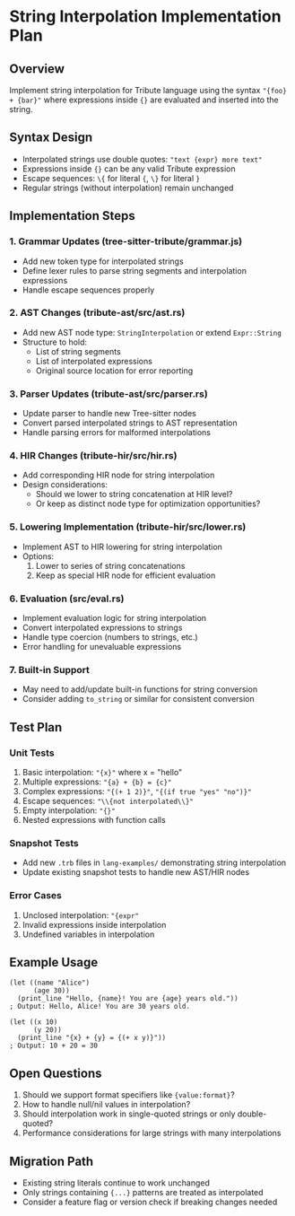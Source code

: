 # String Interpolation Implementation Plan

## Overview
Implement string interpolation for Tribute language using the syntax `"{foo} + {bar}"` where expressions inside `{}` are evaluated and inserted into the string.

## Syntax Design
- Interpolated strings use double quotes: `"text {expr} more text"`
- Expressions inside `{}` can be any valid Tribute expression
- Escape sequences: `\{` for literal `{`, `\}` for literal `}`
- Regular strings (without interpolation) remain unchanged

## Implementation Steps

### 1. Grammar Updates (tree-sitter-tribute/grammar.js)
- Add new token type for interpolated strings
- Define lexer rules to parse string segments and interpolation expressions
- Handle escape sequences properly

### 2. AST Changes (tribute-ast/src/ast.rs)
- Add new AST node type: `StringInterpolation` or extend `Expr::String`
- Structure to hold:
  - List of string segments
  - List of interpolated expressions
  - Original source location for error reporting

### 3. Parser Updates (tribute-ast/src/parser.rs)
- Update parser to handle new Tree-sitter nodes
- Convert parsed interpolated strings to AST representation
- Handle parsing errors for malformed interpolations

### 4. HIR Changes (tribute-hir/src/hir.rs)
- Add corresponding HIR node for string interpolation
- Design considerations:
  - Should we lower to string concatenation at HIR level?
  - Or keep as distinct node type for optimization opportunities?

### 5. Lowering Implementation (tribute-hir/src/lower.rs)
- Implement AST to HIR lowering for string interpolation
- Options:
  1. Lower to series of string concatenations
  2. Keep as special HIR node for efficient evaluation

### 6. Evaluation (src/eval.rs)
- Implement evaluation logic for string interpolation
- Convert interpolated expressions to strings
- Handle type coercion (numbers to strings, etc.)
- Error handling for unevaluable expressions

### 7. Built-in Support
- May need to add/update built-in functions for string conversion
- Consider adding `to_string` or similar for consistent conversion

## Test Plan

### Unit Tests
1. Basic interpolation: `"{x}"` where x = "hello"
2. Multiple expressions: `"{a} + {b} = {c}"`
3. Complex expressions: `"{(+ 1 2)}"`, `"{(if true "yes" "no")}"`
4. Escape sequences: `"\\{not interpolated\\}"`
5. Empty interpolation: `"{}"`
6. Nested expressions with function calls

### Snapshot Tests
- Add new `.trb` files in `lang-examples/` demonstrating string interpolation
- Update existing snapshot tests to handle new AST/HIR nodes

### Error Cases
1. Unclosed interpolation: `"{expr"`
2. Invalid expressions inside interpolation
3. Undefined variables in interpolation

## Example Usage
```tribute
(let ((name "Alice")
      (age 30))
  (print_line "Hello, {name}! You are {age} years old."))
; Output: Hello, Alice! You are 30 years old.

(let ((x 10)
      (y 20))
  (print_line "{x} + {y} = {(+ x y)}"))
; Output: 10 + 20 = 30
```

## Open Questions
1. Should we support format specifiers like `{value:format}`?
2. How to handle null/nil values in interpolation?
3. Should interpolation work in single-quoted strings or only double-quoted?
4. Performance considerations for large strings with many interpolations

## Migration Path
- Existing string literals continue to work unchanged
- Only strings containing `{...}` patterns are treated as interpolated
- Consider a feature flag or version check if breaking changes needed